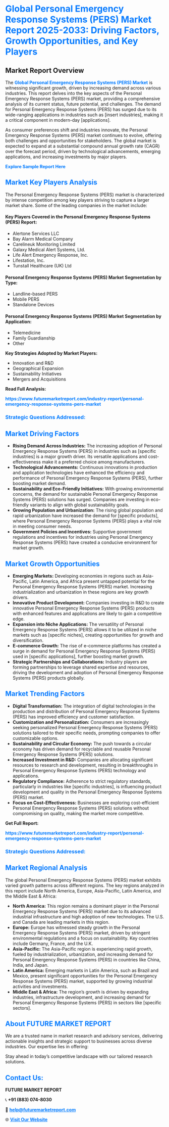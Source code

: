 <h1 style="color: #007BFF;">Global Personal Emergency Response Systems (PERS) Market Report 2025-2033: Driving Factors, Growth Opportunities, and Key Players</h1>

<section id="overview">
<h2>Market Report Overview</h2>
<p>The <a href="https://www.futuremarketreport.com/industry-report/personal-emergency-response-systems-pers-market" style="color: #007BFF; text-decoration: none;"><strong>Global Personal Emergency Response Systems (PERS) Market</strong></a> is witnessing significant growth, driven by increasing demand across various industries. This report delves into the key aspects of the Personal Emergency Response Systems (PERS) market, providing a comprehensive analysis of its current status, future potential, and challenges. The demand for Personal Emergency Response Systems (PERS) has surged due to its wide-ranging applications in industries such as [insert industries], making it a critical component in modern-day [applications].</p>
<p>As consumer preferences shift and industries innovate, the Personal Emergency Response Systems (PERS) market continues to evolve, offering both challenges and opportunities for stakeholders. The global market is expected to expand at a substantial compound annual growth rate (CAGR) over the forecast period, driven by technological advancements, emerging applications, and increasing investments by major players.</p>
</section>

<section id="overview">
<p><a href="https://www.futuremarketreport.com/request-sample/reportId=101033" style="color: #007BFF; text-decoration: none;"><strong>Explore Sample Report Here</strong></a></p>
</section>

<section id="key-players">
<h2 style="color: #007BFF;">Market Key Players Analysis</h2>
<p>The Personal Emergency Response Systems (PERS) market is characterized by intense competition among key players striving to capture a larger market share. Some of the leading companies in the market include:</p>
<h4>Key Players Covered in the Personal Emergency Response Systems (PERS) Report:</h4>
<ul><li>Alertone Services LLC</li><li>Bay Alarm Medical Company</li><li>Carelineuk Monitoring Limited</li><li>Galaxy Medical Alert Systems, Ltd.</li><li>Life Alert Emergency Response, Inc.</li><li>Lifestation, Inc.</li><li>Tunstall Healthcare (UK) Ltd</li></ul>
<h4>Personal Emergency Response Systems (PERS) Market Segmentation by Type:</h4>
<ul><li>Landline-based PERS</li><li>Mobile PERS</li><li>Standalone Devices</li></ul>

<h4>Personal Emergency Response Systems (PERS) Market Segmentation by Application:</h4>
<ul><li>Telemedicine</li><li>Family Guardianship</li><li>Other</li></ul>
<p><strong>Key Strategies Adopted by Market Players:</strong></p>
<ul>
<li>Innovation and R&D</li>
<li>Geographical Expansion</li>
<li>Sustainability Initiatives</li>
<li>Mergers and Acquisitions</li>
</ul>
</section>

<section>
<p><strong>Read Full Analysis: </strong></p><a href="https://www.futuremarketreport.com/industry-report/personal-emergency-response-systems-pers-market" style="color: #007BFF; text-decoration: none;"><strong>https://www.futuremarketreport.com/industry-report/personal-emergency-response-systems-pers-market</strong></a>
<h3 style="color: #007BFF;">Strategic Questions Addressed:</h3>
</section>

<section id="driving-factors">
<h2 style="color: #007BFF;">Market Driving Factors</h2>
<ul>
<li><strong>Rising Demand Across Industries:</strong> The increasing adoption of Personal Emergency Response Systems (PERS) in industries such as [specific industries] is a major growth driver. Its versatile applications and cost-effectiveness make it a preferred choice among manufacturers.</li>
<li><strong>Technological Advancements:</strong> Continuous innovations in production and application technologies have enhanced the efficiency and performance of Personal Emergency Response Systems (PERS), further boosting market demand.</li>
<li><strong>Sustainability and Eco-Friendly Initiatives:</strong> With growing environmental concerns, the demand for sustainable Personal Emergency Response Systems (PERS) solutions has surged. Companies are investing in eco-friendly variants to align with global sustainability goals.</li>
<li><strong>Growing Population and Urbanization:</strong> The rising global population and rapid urbanization have increased the demand for [specific products], where Personal Emergency Response Systems (PERS) plays a vital role in meeting consumer needs.</li>
<li><strong>Government Policies and Incentives:</strong> Supportive government regulations and incentives for industries using Personal Emergency Response Systems (PERS) have created a conducive environment for market growth.</li>
</ul>
</section>

<section id="growth-opportunities">
<h2 style="color: #007BFF;">Market Growth Opportunities</h2>
<ul>
<li><strong>Emerging Markets:</strong> Developing economies in regions such as Asia-Pacific, Latin America, and Africa present untapped potential for the Personal Emergency Response Systems (PERS) market. Increasing industrialization and urbanization in these regions are key growth drivers.</li>
<li><strong>Innovative Product Development:</strong> Companies investing in R&D to create innovative Personal Emergency Response Systems (PERS) products with enhanced features and applications are likely to gain a competitive edge.</li>
<li><strong>Expansion into Niche Applications:</strong> The versatility of Personal Emergency Response Systems (PERS) allows it to be utilized in niche markets such as [specific niches], creating opportunities for growth and diversification.</li>
<li><strong>E-commerce Growth:</strong> The rise of e-commerce platforms has created a surge in demand for Personal Emergency Response Systems (PERS) used in [specific applications], further boosting market growth.</li>
<li><strong>Strategic Partnerships and Collaborations:</strong> Industry players are forming partnerships to leverage shared expertise and resources, driving the development and adoption of Personal Emergency Response Systems (PERS) products globally.</li>
</ul>
</section>

<section id="trending-factors">
<h2 style="color: #007BFF;">Market Trending Factors</h2>
<ul>
<li><strong>Digital Transformation:</strong> The integration of digital technologies in the production and distribution of Personal Emergency Response Systems (PERS) has improved efficiency and customer satisfaction.</li>
<li><strong>Customization and Personalization:</strong> Consumers are increasingly seeking personalized Personal Emergency Response Systems (PERS) solutions tailored to their specific needs, prompting companies to offer customizable options.</li>
<li><strong>Sustainability and Circular Economy:</strong> The push towards a circular economy has driven demand for recyclable and reusable Personal Emergency Response Systems (PERS) solutions.</li>
<li><strong>Increased Investment in R&D:</strong> Companies are allocating significant resources to research and development, resulting in breakthroughs in Personal Emergency Response Systems (PERS) technology and applications.</li>
<li><strong>Regulatory Compliance:</strong> Adherence to strict regulatory standards, particularly in industries like [specific industries], is influencing product development and quality in the Personal Emergency Response Systems (PERS) market.</li>
<li><strong>Focus on Cost-Effectiveness:</strong> Businesses are exploring cost-efficient Personal Emergency Response Systems (PERS) solutions without compromising on quality, making the market more competitive.</li>
</ul>
</section>

<section>
<p><strong>Get Full Report: </strong></p><a href="https://www.futuremarketreport.com/industry-report/personal-emergency-response-systems-pers-market" style="color: #007BFF; text-decoration: none;"><strong>https://www.futuremarketreport.com/industry-report/personal-emergency-response-systems-pers-market</strong></a>
<h3 style="color: #007BFF;">Strategic Questions Addressed:</h3>
</section>


<section id="regional-analysis">
<h2 style="color: #007BFF;">Market Regional Analysis</h2>
<p>The global Personal Emergency Response Systems (PERS) market exhibits varied growth patterns across different regions. The key regions analyzed in this report include North America, Europe, Asia-Pacific, Latin America, and the Middle East & Africa:</p>
<ul>
<li><strong>North America:</strong> This region remains a dominant player in the Personal Emergency Response Systems (PERS) market due to its advanced industrial infrastructure and high adoption of new technologies. The U.S. and Canada are leading markets in this region.</li>
<li><strong>Europe:</strong> Europe has witnessed steady growth in the Personal Emergency Response Systems (PERS) market, driven by stringent environmental regulations and a focus on sustainability. Key countries include Germany, France, and the U.K.</li>
<li><strong>Asia-Pacific:</strong> The Asia-Pacific region is experiencing rapid growth, fueled by industrialization, urbanization, and increasing demand for Personal Emergency Response Systems (PERS) in countries like China, India, and Japan.</li>
<li><strong>Latin America:</strong> Emerging markets in Latin America, such as Brazil and Mexico, present significant opportunities for the Personal Emergency Response Systems (PERS) market, supported by growing industrial activities and investments.</li>
<li><strong>Middle East & Africa:</strong> The region’s growth is driven by expanding industries, infrastructure development, and increasing demand for Personal Emergency Response Systems (PERS) in sectors like [specific sectors].</li>
</ul>
</section>

<footer>
<h2 style="color: #007BFF;">About FUTURE MARKET REPORT</h2>
<p>We are a trusted name in market research and advisory services, delivering actionable insights and strategic support to businesses across diverse industries. Our expertise lies in offering:</p>

<p>Stay ahead in today’s competitive landscape with our tailored research solutions.</p>

<h2 style="color: #007BFF;">Contact Us:</h2>
<p><strong>FUTURE MARKET REPORT</strong></p>
<p>📞 <strong>+91 (883) 074-8030</strong></p>
<p>📧 <strong><a href="mailto:help@futuremarketreport.com" style="color: #007BFF;">help@futuremarketreport.com</a></strong></p>
<p>🌐 <strong><a href="https://www.futuremarketreport.com/" style="color: #007BFF;">Visit Our Website</a></strong></p>
</footer>